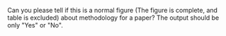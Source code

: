 Can you please tell if this is a normal figure (The figure is complete, and table is excluded) about methodology for a paper? The output should be only "Yes" or "No".

